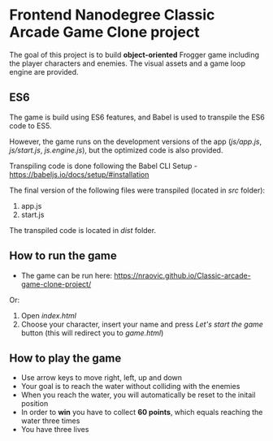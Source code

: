 Frontend Nanodegree Classic Arcade Game Clone project
===============================

The goal of this project is to build **object-oriented** Frogger game including the player characters and enemies. The visual assets and a game loop engine are provided. 

## ES6
The game is build using ES6 features, and Babel is used to transpile the ES6 code to ES5. 

However, the game runs on the development versions of the app (_js/app.js_, _js/start.js_, _js.engine.js_), but the optimized code is also provided.

Transpiling code is done following the Babel CLI Setup - https://babeljs.io/docs/setup/#installation

The final version of the following files were transpiled (located in _src_ folder):
1. app.js
2. start.js

The transpiled code is located in _dist_ folder.


## How to run the game
* The game can be run here: https://nraovic.github.io/Classic-arcade-game-clone-project/

Or:
1. Open _index.html_ 
2. Choose your character, insert your name and press _Let's start the game_ button (this will redirect you to _game.html_)

## How to play the game
* Use arrow keys to move right, left, up and down
* Your goal is to reach the water without colliding with the enemies
* When you reach the water, you will automatically be reset to the initail position
* In order to **win** you have to collect **60 points**, which equals reaching the water three times 
* You have three lives
